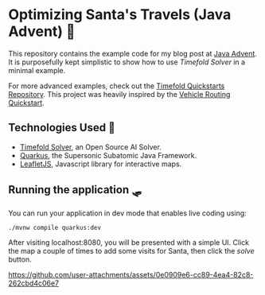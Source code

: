 # Optimizing Santa's Travels (Java Advent) 🎅

This repository contains the example code for my blog post at [Java Advent](https://www.javaadvent.com/).
It is purposefully kept simplistic to show how to use *Timefold Solver* in a minimal example.

For more advanced examples, check out the [Timefold Quickstarts Repository](https://github.com/TimefoldAI/timefold-quickstarts).
This project was heavily inspired by the [Vehicle Routing Quickstart](https://github.com/TimefoldAI/timefold-quickstarts/tree/stable/java/vehicle-routing).

## Technologies Used 🎄

- [Timefold Solver](https://docs.timefold.ai/timefold-solver/latest/introduction), an Open Source AI Solver.
- [Quarkus](https://quarkus.io/), the Supersonic Subatomic Java Framework.
- [LeafletJS](https://leafletjs.com/), Javascript library for interactive maps.

## Running the application 🛷
You can run your application in dev mode that enables live coding using:

```shell script
./mvnw compile quarkus:dev
```

After visiting localhost:8080, you will be presented with a simple UI.
Click the map a couple of times to add some visits for Santa, then click the _solve_ button.

https://github.com/user-attachments/assets/0e0909e6-cc89-4ea4-82c8-262cbd4c06e7



